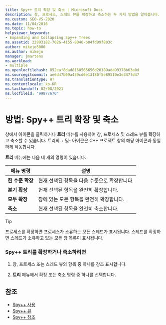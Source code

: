```yaml
---
title: Spy++ 트리 확장 및 축소 | Microsoft Docs
description: 창, 프로세스, 스레드 뷰를 확장하고 축소하는 두 가지 방법을 알아봅니다. 창에서 아이콘을 클릭하거나 트리 메뉴를 사용할 수 있습니다.
ms.custom: SEO-VS-2020
ms.date: 11/04/2016
ms.topic: how-to
helpviewer_keywords:
- Expanding and Collapsing Spy++ Trees
ms.assetid: 22993182-7026-4155-8046-b84fd99f803c
author: mikejo5000
ms.author: mikejo
manager: jmartens
ms.workload:
- multiple
ms.openlocfilehash: 852eaf8dad8160566656d20189ada99378b63a0d
ms.sourcegitcommit: ae6d47b09a439cd0e13180f5e89510e3e347fd47
ms.translationtype: HT
ms.contentlocale: ko-KR
ms.lasthandoff: 02/08/2021
ms.locfileid: "99877670"
---
```

# <a name="how-to-expand-and-collapse-spy-trees"></a>방법: Spy++ 트리 확장 및 축소
창에서 아이콘을 클릭하거나 **트리** 메뉴를 사용하여 창, 프로세스 및 스레드 뷰를 확장하고 축소할 수 있습니다. 트리의 + 및- 아이콘은 C++ 프로젝트 창의 해당 아이콘과 동일하게 작동합니다.

 **트리** 메뉴에는 다음 네 개의 명령이 있습니다.

|메뉴 명령|설명|
|------------------|-----------------|
|**한 수준 확장**|현재 선택된 항목을 다음 수준으로 확장합니다.|
|**분기 확장**|현재 선택된 항목을 완전히 확장합니다.|
|**모두 확장**|창에 있는 모든 항목을 완전히 확장합니다.|
|**축소**|현재 선택된 항목을 완전히 축소합니다.|

> [!TIP]
> 프로세스를 확장하면 프로세스가 소유하는 모든 스레드가 표시됩니다. 스레드를 확장하면 스레드가 소유하고 있는 모든 창 목록이 표시됩니다.

### <a name="to-expand-or-collapse-spy-trees"></a>Spy++ 트리를 확장하거나 축소하려면

1. 창, 프로세스 또는 스레드 뷰의 항목 중 하나를 강조 표시합니다.

2. **트리** 메뉴에서 확장 또는 축소 명령 중 하나를 선택합니다.

## <a name="see-also"></a>참조
- [Spy++ 사용](../debugger/using-spy-increment.md)
- [Spy++ 뷰](../debugger/spy-increment-views.md)
- [Spy++ 참조](../debugger/spy-increment-reference.md)